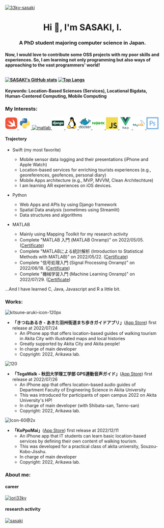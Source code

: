 <p align="left"> 
  <a href="https://github.com/33ky-sasaki/33ky-sasaki/">
    <img src="https://komarev.com/ghpvc/?username=33ky-sasaki" alt="33ky-sasaki" />
  </a>
  
</p>


<h1 align="center">Hi 👋, I'm SASAKI, I.</h1>
<h3 align="center">A PhD student majoring computer science in Japan.</h3>
<h4 align="left">Now, I would love to contribute some OSS projects with my poor skills and experiences. So, I am learning not only programming but also ways of approaching to the vast programmers' world!</p4>

<br>
<br>

[![SASAKI's GitHub stats](https://github-readme-stats.vercel.app/api?username=Io-33kyanite)](https://github.com/anuraghazra/github-readme-stats)
[![Top Langs](https://github-readme-stats.vercel.app/api/top-langs/?username=Io-33kyanite)](https://github.com/anuraghazra/github-readme-stats)

  
<h4 align="left">Keywords: Location-Based Scienses (Services), Locational Bigdata, Human-Centered Computing, Mobile Computing</h4>

<h3 align="left">My Interests:</h3>
<p align="left"> 
  <a href="https://developer.apple.com/swift/" target="_blank" rel="noreferrer"> <img src="https://raw.githubusercontent.com/devicons/devicon/master/icons/swift/swift-original.svg" alt="swift" width="40" height="40"/> </a>
  <a href="https://www.python.org" target="_blank" rel="noreferrer"> <img src="https://raw.githubusercontent.com/devicons/devicon/master/icons/python/python-original.svg" alt="python" width="40" height="40"/> </a>
  <a href="https://www.mathworks.com/" target="_blank" rel="noreferrer"> <img src="https://upload.wikimedia.org/wikipedia/commons/2/21/Matlab_Logo.png" alt="matlab" width="40" height="40"/> </a>
   <a href="https://www.djangoproject.com/" target="_blank" rel="noreferrer"> <img src="https://raw.githubusercontent.com/devicons/devicon/master/icons/django/django-original.svg" alt="django" width="40" height="40"/> </a>
  <a href="https://www.linux.org/" target="_blank" rel="noreferrer"> <img src="https://raw.githubusercontent.com/devicons/devicon/master/icons/linux/linux-original.svg" alt="linux" width="40" height="40"/> </a> 
  <a href="https://www.docker.com/" target="_blank" rel="noreferrer"> <img src="https://raw.githubusercontent.com/devicons/devicon/master/icons/docker/docker-original-wordmark.svg" alt="docker" width="40" height="40"/> </a>
  <a href="https://www.nginx.com" target="_blank" rel="noreferrer"> <img src="https://raw.githubusercontent.com/devicons/devicon/master/icons/nginx/nginx-original.svg" alt="nginx" width="40" height="40"/> </a>
  <a href="https://developer.mozilla.org/en-US/docs/Web/JavaScript" target="_blank" rel="noreferrer"> <img src="https://raw.githubusercontent.com/devicons/devicon/master/icons/javascript/javascript-original.svg" alt="javascript" width="40" height="40"/> </a> 
  <a href="https://vuejs.org/" target="_blank" rel="noreferrer"> <img src="https://raw.githubusercontent.com/devicons/devicon/master/icons/vuejs/vuejs-original-wordmark.svg" alt="vuejs" width="40" height="40"/> </a> 
  <a href="https://www.mysql.com/" target="_blank" rel="noreferrer"> <img src="https://raw.githubusercontent.com/devicons/devicon/master/icons/mysql/mysql-original-wordmark.svg" alt="mysql" width="40" height="40"/> </a>
  <a href="https://www.photoshop.com/en" target="_blank" rel="noreferrer"> <img src="https://raw.githubusercontent.com/devicons/devicon/master/icons/photoshop/photoshop-line.svg" alt="photoshop" width="40" height="40"/> </a> 
</p>

<h4> Trajectory </h4> 

* Swift (my most favorite)
  * Mobile sensor data logging and their presentations (iPhone and Apple Watch)
  * Location-based services for enriching tourists experiences (e.g., georeferences, geofences, personal diary)
  * Mobile Apps architecture (e.g., MVP, MVVM, Clean Architechture)
  * I am learning AR experiences on iOS devices.

* Python
  * Web Apps and APIs by using Django framework
  * Spatial Data analysis (sometimes using Streamlit)
  * Data structures and algorithms

* MATLAB
  * Mainly using Mapping Toolkit for my research activity
  * Complete "MATLAB 入門 (MATLAB Onramp)" on 2022/05/05. ([Certificate](https://matlabacademy.mathworks.com/progress/share/certificate.html?id=7c1dbf00-3910-4f03-8532-194fd558a248&))
  * Complete "MATLABによる統計解析 (Introduction to Statistical Methods with MATLAB)" on 2022/05/22. ([Certificate](https://matlabacademy.mathworks.com/progress/share/certificate.html?id=4eb338f4-eb6e-4a88-b43b-237ec3067027&))
  * Complete "信号処理入門 (Signal Processing Onramp)" on 2022/06/18. ([Certificate](https://matlabacademy.mathworks.com/progress/share/certificate.html?id=a173f886-7df4-4046-9111-37ea9f0293b4&))
  * Complete "機械学習入門 (Machine Learning Onramp)" on 2022/07/29. ([Certificate](https://matlabacademy.mathworks.com/progress/share/certificate.html?id=84966e95-fbcd-45fd-b992-3a53a868ffb1&))

...And I have learned C, Java, Javascript and R a little bit.


<h3 align="left">Works:</h3>

![kitsune-aruki-icon-120px](https://user-images.githubusercontent.com/57740535/180912795-c0bedb4e-ad33-4be5-be34-82ffa1f5396e.png)

* **「きつねあるき - あきた羽州街道まち歩きガイドアプリ」**([App Store](https://apps.apple.com/jp/app/%E3%81%8D%E3%81%A4%E3%81%AD%E3%81%82%E3%82%8B%E3%81%8D-%E3%81%82%E3%81%8D%E3%81%9F%E7%BE%BD%E5%B7%9E%E8%A1%97%E9%81%93%E3%81%BE%E3%81%A1%E6%AD%A9%E3%81%8D%E3%82%AC%E3%82%A4%E3%83%89%E3%82%A2%E3%83%97%E3%83%AA/id1634388136)) first release at 2022/07/24
  * An iPhone app that offers location-based guides of walking tourism in Akita City with illustrated maps and local histories
  * Greatly supported by Akita City and Akita people!
  * In charge of main developer
  * Copyright: 2022, Arikawa lab. 
  
![120](https://user-images.githubusercontent.com/57740535/180913205-e9a9d014-012e-4427-9c97-4ff87d2c3840.png)

* **「TegaWalk - 秋田大学理工学部 GPS連動音声ガイド」**([App Store](https://apps.apple.com/jp/app/tegawalk-%E7%A7%8B%E7%94%B0%E5%A4%A7%E5%AD%A6%E7%90%86%E5%B7%A5%E5%AD%A6%E9%83%A8-gps%E9%80%A3%E5%8B%95%E9%9F%B3%E5%A3%B0%E3%82%AC%E3%82%A4%E3%83%89/id1635969074)) first release at 2022/07/26
  * An iPhone app that offers location-based audio guides of Department Faculty of Engineering Science in Akita University
  * This was introduced for participants of open campus 2022 on Akita University's HP!
  * In charge of main developer (with Shibata-san, Tanno-san)
  * Copyright: 2022, Arikawa lab.

![Icon-60@2x](https://user-images.githubusercontent.com/57740535/207253127-0c23f155-9753-45ca-af2e-9398fdbc343f.png)

* **「KoPpoMai」**([App Store](https://apps.apple.com/app/id1659021039)) first release at 2022/12/11
  * An iPhone app that IT students can learn basic location-based services by defining their own content of walking tourism.
  * This was developed for a practical class of akita university, Souzou-Kobo-Jisshu.
  * In charge of main developer
  * Copyright: 2022, Arikawa lab.

<h3 align="left">About me:</h3>
<p align="left">
<h4>career</h4>
<a href="https://linkedin.com/in/iori33ky" target="blank"><img align="center" src="https://raw.githubusercontent.com/rahuldkjain/github-profile-readme-generator/master/src/images/icons/Social/linked-in-alt.svg" alt="iori33ky" height="30" width="40" /></a>

<h4>research activity</h4>
<a href="http://lab.akita-u.info/sasaki/" target="blank"><img align="center" src="http://lab.akita-u.info/sasaki/wp-content/uploads/2021/12/cropped-hp.header.200.png" alt="sasaki" height="43" width="40" /></a>


</p>



